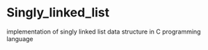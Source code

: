 # Singly_linked_list
implementation of singly linked list data structure in C programming language 
